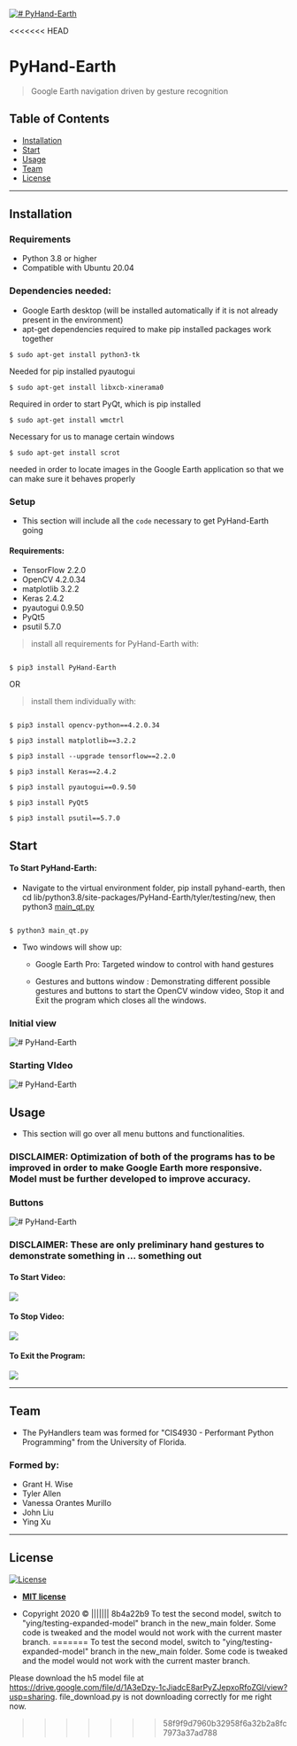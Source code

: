 
<a  href="https://pypi.org/project/PyHand-Earth"><img  src="https://i.ibb.co/X8KY0Ry/TopImg.png"  title="# PyHand-Earth"  alt="# PyHand-Earth"></a>
  

<<<<<<< HEAD
# PyHand-Earth 

  

>Google Earth navigation driven by gesture recognition


  

## Table of Contents 

 -  [Installation](#installation)
 -  [Start](#start)
 -  [Usage](#usage)
-   [Team](#team)
-   [License](#license)

---
  

## Installation

 ### Requirements

- Python 3.8 or higher 
- Compatible with Ubuntu 20.04


### Dependencies needed:

- Google Earth desktop (will be installed automatically if it is not already present in the environment)
- apt-get dependencies required to make pip installed packages work together 

```shell
$ sudo apt-get install python3-tk
```

Needed for pip installed pyautogui

```shell
$ sudo apt-get install libxcb-xinerama0
```
Required in order to start PyQt, which is pip installed

```shell
$ sudo apt-get install wmctrl
```
Necessary for us to manage certain windows

```shell
$ sudo apt-get install scrot
```
needed in order to locate images in the Google Earth application so that we can make sure it behaves properly

### Setup

  - This section will include all the `code` necessary to get  PyHand-Earth going
  
  #### Requirements: 
  
- TensorFlow 2.2.0
- OpenCV 4.2.0.34
- matplotlib 3.2.2
- Keras 2.4.2
- pyautogui 0.9.50
- PyQt5
- psutil 5.7.0



> install all requirements for PyHand-Earth with:

```shell

$ pip3 install PyHand-Earth

```

  OR

> install them individually with:

  

```shell

$ pip3 install opencv-python==4.2.0.34

$ pip3 install matplotlib==3.2.2

$ pip3 install --upgrade tensorflow==2.2.0

$ pip3 install Keras==2.4.2

$ pip3 install pyautogui==0.9.50

$ pip3 install PyQt5

$ pip3 install psutil==5.7.0

```





## Start 


#### To  Start PyHand-Earth:
- Navigate to the virtual environment folder, pip install pyhand-earth, then cd lib/python3.8/site-packages/PyHand-Earth/tyler/testing/new, then python3 [main_qt.py](http://main_qt.py/ "http://main_qt.py/")


```shell

$ python3 main_qt.py

```

- Two windows will show up:

	- Google Earth Pro: Targeted window to control with hand gestures
	
	- Gestures and buttons window : Demonstrating different possible gestures and buttons to start the OpenCV window video, Stop it and Exit the program which closes all the windows. 
	
### Initial view	
<img  src="https://i.ibb.co/k9MZSFp/two.png"  title="# PyHand-Earth"  alt="# PyHand-Earth"></a>

### Starting VIdeo

<img  src="https://i.ibb.co/X8KY0Ry/TopImg.png"  title="# PyHand-Earth"  alt="# PyHand-Earth"></a>


## Usage 

 
- This section will go over all menu buttons and functionalities.

### DISCLAIMER: Optimization of both of the programs has to be improved in order to make Google Earth more responsive. Model must be further developed to improve accuracy. 

 ### Buttons
<img  src="https://i.ibb.co/JqjgZPP/menu.png"  title="# PyHand-Earth"  alt="# PyHand-Earth"></a>

### DISCLAIMER: These are only preliminary hand gestures to demonstrate something in ... something out

 #### To Start Video:

![](https://s7.gifyu.com/images/start05a813aea53fe405.gif)

 #### To Stop Video:

![](https://s7.gifyu.com/images/stop6ee4ca56ae58c6da.gif)


  #### To Exit the Program:
 
![](https://s7.gifyu.com/images/end3dbe56bddb5bedae.gif)

---

  

## Team


- The PyHandlers team was formed for "CIS4930 - Performant Python Programming" from the University of Florida.

### Formed by:
- Grant H. Wise
- Tyler Allen
- Vanessa Orantes Murillo
- John Liu
- Ying Xu
 
---
  

## License

  

[![License](http://img.shields.io/:license-mit-blue.svg?style=flat-square)](http://badges.mit-license.org)

  

-  **[MIT license](http://opensource.org/licenses/mit-license.php)**

- Copyright 2020 © 
||||||| 8b4a22b9
To test the second model, switch to "ying/testing-expanded-model" branch in the new_main folder. Some code is tweaked and the model would not work with the current master branch.
=======
To test the second model, switch to "ying/testing-expanded-model" branch in the new_main folder. Some code is tweaked and the model would not work with the current master branch.

Please download the h5 model file at https://drive.google.com/file/d/1A3eDzy-1cJiadcE8arPyZJepxoRfoZGl/view?usp=sharing. file_download.py is not downloading correctly for me right now.
>>>>>>> 58f9f9d7960b32958f6a32b2a8fc7973a37ad788
